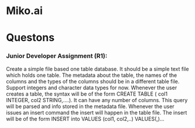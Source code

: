 # Miko.ai
# Questons
<h3>Junior Developer Assignment (R1):</h3>
Create a simple file based one table database. It should be a simple text file which holds one table.
The metadata about the table, the names of the columns and the types of the columns should be in a
different table file.
Support integers and character data types for now.
Whenever the user creates a table, the syntax will be of the form CREATE TABLE ( col1 INTEGER, col2
STRING,....). It can have any number of columns. This query will be parsed and info stored in the
metadata file.
Whenever the user issues an insert command the insert will happen in the table file. The insert will be of
the form INSERT into VALUES (col1, col2,..) VALUES(,)…
